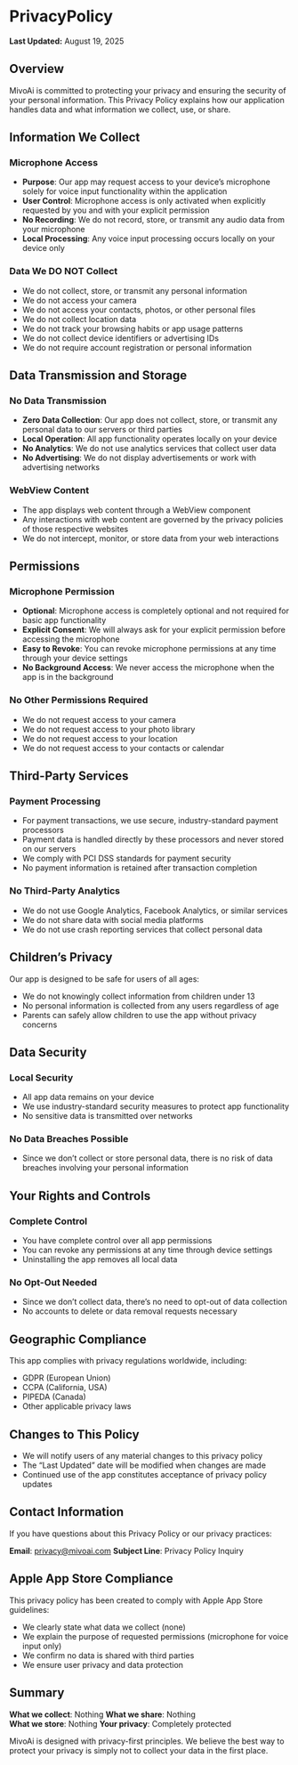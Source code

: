 # PrivacyPolicy

**Last Updated:** August 19, 2025

## Overview

MivoAi is committed to protecting your privacy and ensuring the security of your personal information. This Privacy Policy explains how our application handles data and what information we collect, use, or share.

## Information We Collect

### Microphone Access

- **Purpose**: Our app may request access to your device’s microphone solely for voice input functionality within the application
- **User Control**: Microphone access is only activated when explicitly requested by you and with your explicit permission
- **No Recording**: We do not record, store, or transmit any audio data from your microphone
- **Local Processing**: Any voice input processing occurs locally on your device only

### Data We DO NOT Collect

- We do not collect, store, or transmit any personal information
- We do not access your camera
- We do not access your contacts, photos, or other personal files
- We do not collect location data
- We do not track your browsing habits or app usage patterns
- We do not collect device identifiers or advertising IDs
- We do not require account registration or personal information

## Data Transmission and Storage

### No Data Transmission

- **Zero Data Collection**: Our app does not collect, store, or transmit any personal data to our servers or third parties
- **Local Operation**: All app functionality operates locally on your device
- **No Analytics**: We do not use analytics services that collect user data
- **No Advertising**: We do not display advertisements or work with advertising networks

### WebView Content

- The app displays web content through a WebView component
- Any interactions with web content are governed by the privacy policies of those respective websites
- We do not intercept, monitor, or store data from your web interactions

## Permissions

### Microphone Permission

- **Optional**: Microphone access is completely optional and not required for basic app functionality
- **Explicit Consent**: We will always ask for your explicit permission before accessing the microphone
- **Easy to Revoke**: You can revoke microphone permissions at any time through your device settings
- **No Background Access**: We never access the microphone when the app is in the background

### No Other Permissions Required

- We do not request access to your camera
- We do not request access to your photo library
- We do not request access to your location
- We do not request access to your contacts or calendar

## Third-Party Services

### Payment Processing

- For payment transactions, we use secure, industry-standard payment processors
- Payment data is handled directly by these processors and never stored on our servers
- We comply with PCI DSS standards for payment security
- No payment information is retained after transaction completion

### No Third-Party Analytics

- We do not use Google Analytics, Facebook Analytics, or similar services
- We do not share data with social media platforms
- We do not use crash reporting services that collect personal data

## Children’s Privacy

Our app is designed to be safe for users of all ages:

- We do not knowingly collect information from children under 13
- No personal information is collected from any users regardless of age
- Parents can safely allow children to use the app without privacy concerns

## Data Security

### Local Security

- All app data remains on your device
- We use industry-standard security measures to protect app functionality
- No sensitive data is transmitted over networks

### No Data Breaches Possible

- Since we don’t collect or store personal data, there is no risk of data breaches involving your personal information

## Your Rights and Controls

### Complete Control

- You have complete control over all app permissions
- You can revoke any permissions at any time through device settings
- Uninstalling the app removes all local data

### No Opt-Out Needed

- Since we don’t collect data, there’s no need to opt-out of data collection
- No accounts to delete or data removal requests necessary

## Geographic Compliance

This app complies with privacy regulations worldwide, including:

- GDPR (European Union)
- CCPA (California, USA)
- PIPEDA (Canada)
- Other applicable privacy laws

## Changes to This Policy

- We will notify users of any material changes to this privacy policy
- The “Last Updated” date will be modified when changes are made
- Continued use of the app constitutes acceptance of privacy policy updates

## Contact Information

If you have questions about this Privacy Policy or our privacy practices:

**Email**: privacy@mivoai.com
**Subject Line**: Privacy Policy Inquiry

## Apple App Store Compliance

This privacy policy has been created to comply with Apple App Store guidelines:

- We clearly state what data we collect (none)
- We explain the purpose of requested permissions (microphone for voice input only)
- We confirm no data is shared with third parties
- We ensure user privacy and data protection

## Summary

**What we collect**: Nothing
**What we share**: Nothing  
**What we store**: Nothing
**Your privacy**: Completely protected

MivoAi is designed with privacy-first principles. We believe the best way to protect your privacy is simply not to collect your data in the first place.
